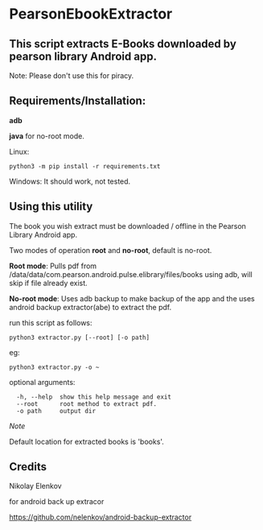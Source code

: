 # PearsonEbookExtractor
## This script extracts E-Books  downloaded by pearson library Android app.

Note:  Please don't use this for piracy.

## Requirements/Installation:
**adb**

**java** for no-root mode.

Linux:
```
python3 -m pip install -r requirements.txt
```

Windows:
It should work, not tested.

## Using this utility
The book you wish extract must be downloaded / offline in the Pearson Library Android app.

Two modes of operation **root** and **no-root**, default is no-root.

**Root mode**:  Pulls pdf from /data/data/com.pearson.android.pulse.elibrary/files/books using adb, will skip if file already exist.

**No-root mode**: Uses adb backup to make backup of the app and the uses android backup extractor(abe) to extract the pdf.

run this script as follows:
```
python3 extractor.py [--root] [-o path]
```
eg:

```
python3 extractor.py -o ~
```

optional arguments:
```
  -h, --help  show this help message and exit
  --root      root method to extract pdf.
  -o path     output dir
```
_Note_

Default location for extracted books is 'books'.

## Credits
Nikolay Elenkov 

for android back up extracor

https://github.com/nelenkov/android-backup-extractor

